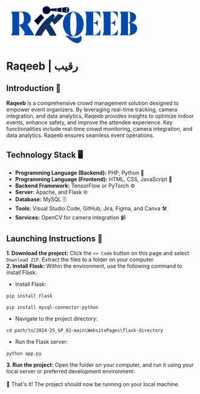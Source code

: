 <img src="WebsitePages/images/Logo2.png" alt="Raqeeb Logo" width="350"/>

#  Raqeeb | رقيب  
## **Introduction** 🔭
**Raqeeb** is a comprehensive crowd management solution designed to empower event organizers. By leveraging real-time tracking, camera integration, and data analytics, Raqeeb provides insights to optimize indoor events, enhance safety, and improve the attendee experience. Key functionalities include real-time crowd monitoring, camera integration, and data analytics. Raqeeb ensures seamless event operations.

## **Technology Stack** 🖥️
- **Programming Language (Backend):** PHP, Python 🐍
- **Programming Language (Frontend):** HTML, CSS, JavaScript 🎨
- **Backend Framework:** TensorFlow or PyTorch  ⚙️ 
- **Server:** Apache, and Flask 🌐
- **Database:** MySQL 🗄️
- **Tools:** Visual Studio Code, GitHub, Jira, Figma, and Canva 🛠️
- **Services:** OpenCV for camera integration 📹 

## **Launching Instructions** 🚀
  **1. Download the project:** Click the `<> Code` button on this page and select `Download ZIP`. Extract the files to a folder on your computer. <br>
  **2. Install Flask:** Within the environment, use the following command to install Flask:
  - Install Flask:
  ```
  pip install Flask
  ```
  ```
  pip install mysql-connector-python
  ```



  - Navigate to the project directory:
  ```
  cd path/to/2024-25_GP_02-main\WebsitePages\flask-directory
  ```
  - Run the Flask server:
  ```
  python app.py
  ```

  
  **3. Run the project:** Open the folder on your computer, and run it using your local server or preferred development environment. <br> <br> 🌟 That's it! The project should now be running on your local machine. <br>






